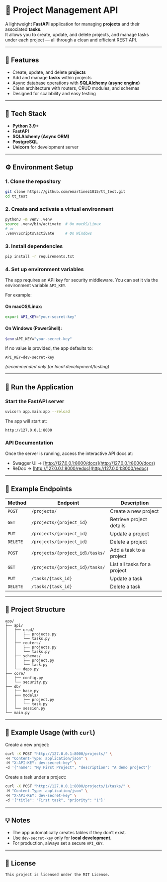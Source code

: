 
# 🧩 Project Management API

A lightweight **FastAPI** application for managing **projects** and their associated **tasks**.  
It allows you to create, update, and delete projects, and manage tasks under each project — all through a clean and efficient REST API.

---

## 🚀 Features

- Create, update, and delete **projects**
- Add and manage **tasks** within projects
- Async database operations with **SQLAlchemy (async engine)**
- Clean architecture with routers, CRUD modules, and schemas
- Designed for scalability and easy testing

---

## 🧠 Tech Stack

- **Python 3.9+**
- **FastAPI**
- **SQLAlchemy (Async ORM)**
- **PostgreSQL**
- **Uvicorn** for development server

---

## ⚙️ Environment Setup

### 1. Clone the repository

```bash
git clone https://github.com/emartinez1015/tt_test.git
cd tt_test
````

### 2. Create and activate a virtual environment

```bash
python3 -m venv .venv
source .venv/bin/activate  # On macOS/Linux
# or
.venv\Scripts\activate     # On Windows
```

### 3. Install dependencies

```bash
pip install -r requirements.txt
```

### 4. Set up environment variables

The app requires an API key for security middleware.
You can set it via the environment variable `API_KEY`.

For example:

#### On macOS/Linux:

```bash
export API_KEY="your-secret-key"
```

#### On Windows (PowerShell):

```bash
$env:API_KEY="your-secret-key"
```

If no value is provided, the app defaults to:

```text
API_KEY=dev-secret-key
```

*(recommended only for local development/testing)*

---

## 🏃 Run the Application

### Start the FastAPI server

```bash
uvicorn app.main:app --reload
```

The app will start at:

```
http://127.0.0.1:8000
```

### API Documentation

Once the server is running, access the interactive API docs at:

* Swagger UI → [http://127.0.0.1:8000/docs](http://127.0.0.1:8000/docs)
* ReDoc → [http://127.0.0.1:8000/redoc](http://127.0.0.1:8000/redoc)

---

## 🧩 Example Endpoints

| Method   | Endpoint                        | Description                  |
| -------- | ------------------------------- | ---------------------------- |
| `POST`   | `/projects/`                    | Create a new project         |
| `GET`    | `/projects/{project_id}`        | Retrieve project details     |
| `PUT`    | `/projects/{project_id}`        | Update a project             |
| `DELETE` | `/projects/{project_id}`        | Delete a project             |
| `POST`   | `/projects/{project_id}/tasks/` | Add a task to a project      |
| `GET`    | `/projects/{project_id}/tasks/` | List all tasks for a project |
| `PUT`    | `/tasks/{task_id}`              | Update a task                |
| `DELETE` | `/tasks/{task_id}`              | Delete a task                |

---

## 🧱 Project Structure

```
app/
├── api/
│   ├── crud/
│   │   ├── projects.py
│   │   └── tasks.py
│   ├── routers/
│   │   ├── projects.py
│   │   └── tasks.py
│   ├── schemas/
│   │   ├── project.py
│   │   └── task.py
│   └── deps.py
├── core/
│   ├── config.py
│   └── security.py
├── db/
│   ├── base.py
│   ├── models/
│   │   ├── project.py
│   │   └── task.py
│   └── session.py
└── main.py

```

---

## 🧰 Example Usage (with `curl`)

Create a new project:

```bash
curl -X POST "http://127.0.0.1:8000/projects/" \
-H "Content-Type: application/json" \
-H "X-API-KEY: dev-secret-key" \
-d '{"name": "My First Project", "description": "A demo project"}'
```

Create a task under a project:

```bash
curl -X POST "http://127.0.0.1:8000/projects/1/tasks/" \
-H "Content-Type: application/json" \
-H "X-API-KEY: dev-secret-key" \
-d '{"title": "First task", "priority": "1"}'
```

---

## 💡 Notes

* The app automatically creates tables if they don’t exist.
* Use `dev-secret-key` only for **local development**.
* For production, always set a secure `API_KEY`.

---

## 📄 License
```
This project is licensed under the MIT License.

```